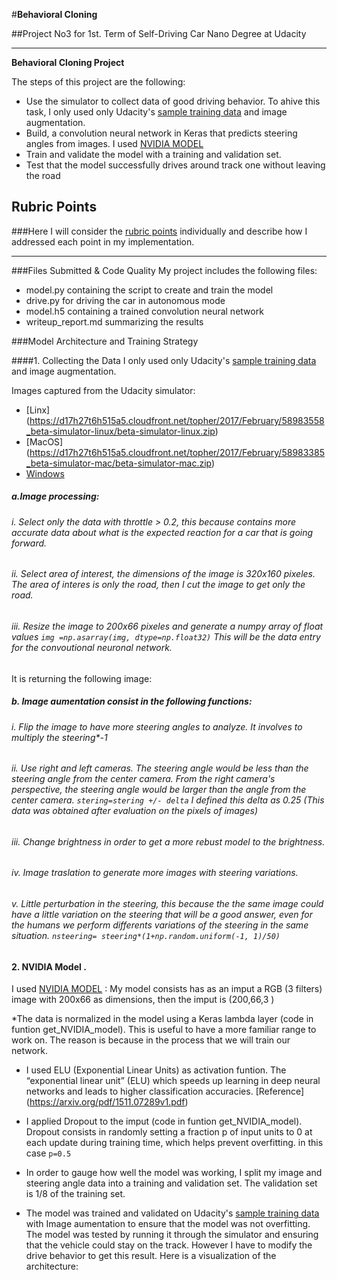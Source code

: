 #**Behavioral Cloning** 

##Project No3 for 1st. Term of Self-Driving Car Nano Degree at Udacity

---
**Behavioral Cloning Project**

The steps of this project are the following:
* Use the simulator to collect data of good driving behavior. To ahive this task, I only used only Udacity's [sample training data](https://d17h27t6h515a5.cloudfront.net/topher/2016/December/584f6edd_data/data.zip)  and image augmentation.
* Build, a convolution neural network in Keras that predicts steering angles from images. I used [NVIDIA MODEL](https://devblogs.nvidia.com/parallelforall/deep-learning-self-driving-cars/) 
* Train and validate the model with a training and validation set.
* Test that the model successfully drives around track one without leaving the road

[//]: # (Image References)

[image1]: ./examples/placeholder.png "Model Visualization"
[image2]: ./examples/placeholder.png "Grayscaling"
[image3]: ./examples/placeholder_small.png "Recovery Image"
[image4]: ./examples/placeholder_small.png "Recovery Image"
[image5]: ./examples/placeholder_small.png "Recovery Image"
[image6]: ./examples/placeholder_small.png "Normal Image"
[image7]: ./examples/placeholder_small.png "Flipped Image"

## Rubric Points
###Here I will consider the [rubric points](https://review.udacity.com/#!/rubrics/432/view) individually and describe how I addressed each point in my implementation.  

---
###Files Submitted & Code Quality
My project includes the following files:
* model.py containing the script to create and train the model
* drive.py for driving the car in autonomous mode
* model.h5 containing a trained convolution neural network 
* writeup_report.md summarizing the results

###Model Architecture and Training Strategy

####1. Collecting the Data
I only used only Udacity's [sample training data](https://d17h27t6h515a5.cloudfront.net/topher/2016/December/584f6edd_data/data.zip)  and image augmentation.


Images captured from the Udacity simulator:
* [Linx] (https://d17h27t6h515a5.cloudfront.net/topher/2017/February/58983558_beta-simulator-linux/beta-simulator-linux.zip)
* [MacOS] (https://d17h27t6h515a5.cloudfront.net/topher/2017/February/58983385_beta-simulator-mac/beta-simulator-mac.zip)
* [Windows](https://d17h27t6h515a5.cloudfront.net/topher/2017/February/58983318_beta-simulator-windows/beta-simulator-windows.zip)

##### a.Image processing:
###### i. Select only the data with throttle > 0.2, this because contains more accurate data about what is the expected reaction for a car that is going forward.
###### ii. Select area of interest, the dimensions of the image is 320x160 pixeles. The area of interes is only the road, then I cut the image to get only the road.
###### iii. Resize the image to 200x66  pixeles and generate a numpy array of float values `img =np.asarray(img, dtype=np.float32)` This will be the data entry for the convoutional neuronal network.
It is returning the following image:

##### b. Image aumentation consist in the following functions:
###### i. Flip the image to have more steering angles to analyze. It involves to multiply the steering*-1
###### ii. Use right and left cameras. The steering angle would be less than the steering angle from the center camera. From the right camera's perspective, the steering angle would be larger than the angle from the center camera. `stering=stering +/- delta` I defined this delta as 0.25 (This data was obtained after evaluation on the pixels of images)
###### iii. Change brightness in order to get a more rebust model to the brightness.
###### iv. Image traslation to generate more images with steering variations.
###### v. Little perturbation in the steering, this because the the same image could have a little variation on the steering that will be a good answer, even for the humans we perform differents variations of the steering in the same situation. `nsteering= steering*(1+np.random.uniform(-1, 1)/50)`


#### 2. NVIDIA Model .
I used [NVIDIA MODEL](https://devblogs.nvidia.com/parallelforall/deep-learning-self-driving-cars/)  :
My model consists has as an imput a RGB (3 filters) image with 200x66 as dimensions, then the imput is (200,66,3 )

*The data is normalized in the model using a Keras lambda layer (code in funtion get_NVIDIA_model). This is useful to have a more familiar range to work on. The reason is because in the process that we will train our network.
* I used ELU (Exponential Linear Units)  as activation funtion. The “exponential linear unit” (ELU) which speeds up learning in
deep neural networks and leads to higher classification accuracies. [Reference] (https://arxiv.org/pdf/1511.07289v1.pdf)
* I applied Dropout to the imput (code in funtion get_NVIDIA_model).  Dropout consists in randomly setting a fraction p of input units to 0 at each update during training time, which helps prevent overfitting. in this case `p=0.5`

* In order to gauge how well the model was working, I split my image and steering angle data into a training and validation set. The validation set is 1/8 of the training set.

* The model was trained and validated on Udacity's [sample training data](https://d17h27t6h515a5.cloudfront.net/topher/2016/December/584f6edd_data/data.zip)  with Image aumentation to ensure that the model was not overfitting. The model was tested by running it through the simulator and ensuring that the vehicle could stay on the track. However I have to modify the drive behavior to get this result.
Here is a visualization of the architecture:
